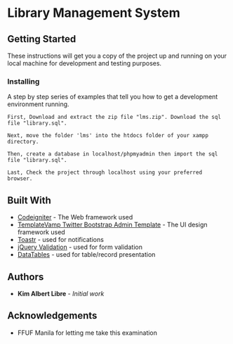# Library Management System

## Getting Started
These instructions will get you a copy of the project up and running on your local machine for development and testing purposes.

### Installing
A step by step series of examples that tell you how to get a development environment running.

```
First, Download and extract the zip file "lms.zip". Download the sql file "library.sql".
```
```
Next, move the folder 'lms' into the htdocs folder of your xampp directory.
```
```
Then, create a database in localhost/phpmyadmin then import the sql file "library.sql".
```
```
Last, Check the project through localhost using your preferred browser.
```

## Built With
* [Codeigniter](https://codeigniter.com/docs) - The Web framework used
* [TemplateVamp Twitter Bootstrap Admin Template](https://www.egrappler.com/templatevamp-twitter-bootstrap-admin-template-now-available/) - The UI design framework used
* [Toastr](https://codeseven.github.io/toastr/) - used for notifications
* [jQuery Validation](https://jqueryvalidation.org/) - used for form validation
* [DataTables](https://datatables.net/) - used for table/record presentation

## Authors
* **Kim Albert Libre** - *Initial work*

## Acknowledgements
* FFUF Manila for letting me take this examination

